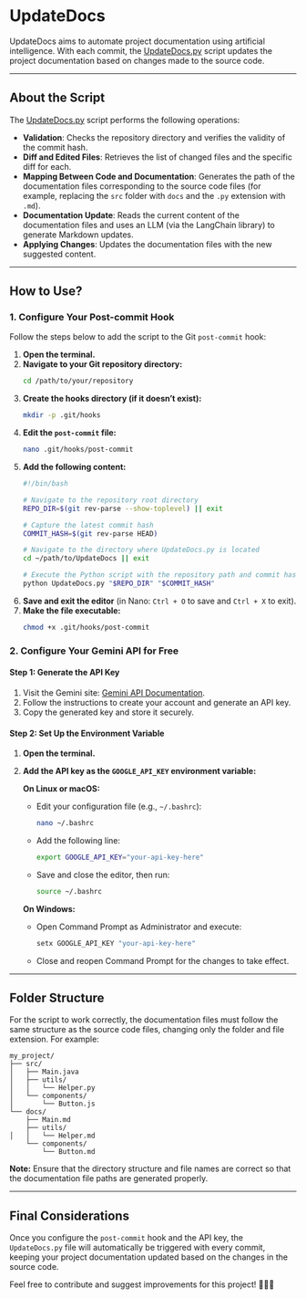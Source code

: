 # UpdateDocs

UpdateDocs aims to automate project documentation using artificial intelligence. With each commit, the [UpdateDocs.py](c:/Users/lucas/Desktop/UpdateDocs/UpdateDocs.py) script updates the project documentation based on changes made to the source code.

---

## About the Script

The [UpdateDocs.py](c:/Users/lucas/Desktop/UpdateDocs/UpdateDocs.py) script performs the following operations:

- **Validation**: Checks the repository directory and verifies the validity of the commit hash.
- **Diff and Edited Files**: Retrieves the list of changed files and the specific diff for each.
- **Mapping Between Code and Documentation**: Generates the path of the documentation files corresponding to the source code files (for example, replacing the `src` folder with `docs` and the `.py` extension with `.md`).
- **Documentation Update**: Reads the current content of the documentation files and uses an LLM (via the LangChain library) to generate Markdown updates.
- **Applying Changes**: Updates the documentation files with the new suggested content.

---

## How to Use?

### 1. Configure Your Post-commit Hook

Follow the steps below to add the script to the Git `post-commit` hook:

1. **Open the terminal.**
2. **Navigate to your Git repository directory:**
    ```sh
    cd /path/to/your/repository
    ```
3. **Create the hooks directory (if it doesn’t exist):**
    ```sh
    mkdir -p .git/hooks
    ```
4. **Edit the `post-commit` file:**
    ```sh
    nano .git/hooks/post-commit
    ```
5. **Add the following content:**
    ```sh
    #!/bin/bash

    # Navigate to the repository root directory
    REPO_DIR=$(git rev-parse --show-toplevel) || exit

    # Capture the latest commit hash
    COMMIT_HASH=$(git rev-parse HEAD)

    # Navigate to the directory where UpdateDocs.py is located
    cd ~/path/to/UpdateDocs || exit

    # Execute the Python script with the repository path and commit hash
    python UpdateDocs.py "$REPO_DIR" "$COMMIT_HASH"
    ```
6. **Save and exit the editor** (in Nano: `Ctrl + O` to save and `Ctrl + X` to exit).
7. **Make the file executable:**
    ```sh
    chmod +x .git/hooks/post-commit
    ```

### 2. Configure Your Gemini API for Free

#### Step 1: Generate the API Key

1. Visit the Gemini site: [Gemini API Documentation](https://ai.google.dev/gemini-api/docs?hl=en).
2. Follow the instructions to create your account and generate an API key.
3. Copy the generated key and store it securely.

#### Step 2: Set Up the Environment Variable

1. **Open the terminal.**
2. **Add the API key as the `GOOGLE_API_KEY` environment variable:**

   **On Linux or macOS:**
   - Edit your configuration file (e.g., `~/.bashrc`):
     ```sh
     nano ~/.bashrc
     ```
   - Add the following line:
     ```sh
     export GOOGLE_API_KEY="your-api-key-here"
     ```
   - Save and close the editor, then run:
     ```sh
     source ~/.bashrc
     ```

   **On Windows:**
   - Open Command Prompt as Administrator and execute:
     ```cmd
     setx GOOGLE_API_KEY "your-api-key-here"
     ```
   - Close and reopen Command Prompt for the changes to take effect.

---

## Folder Structure

For the script to work correctly, the documentation files must follow the same structure as the source code files, changing only the folder and file extension. For example:

```plaintext
my_project/
├── src/
│   ├── Main.java
│   ├── utils/
│   │   └── Helper.py
│   └── components/
│       └── Button.js
└── docs/
    ├── Main.md
    ├── utils/
│   │   └── Helper.md
    └── components/
        └── Button.md
```

**Note:** Ensure that the directory structure and file names are correct so that the documentation file paths are generated properly.

---

## Final Considerations

Once you configure the `post-commit` hook and the API key, the `UpdateDocs.py` file will automatically be triggered with every commit, keeping your project documentation updated based on the changes in the source code.

Feel free to contribute and suggest improvements for this project! 🚀🚀🚀